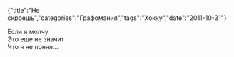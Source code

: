 {"title":"Не скроешь","categories":"Графомания","tags":"Хокку","date":"2011-10-31"}

Если я молчу  
Это еще не значит  
Что я не понял...
